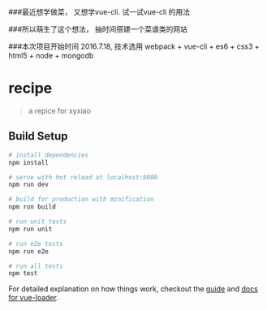 ###最近想学做菜， 又想学vue-cli. 试一试vue-cli 的用法

###所以萌生了这个想法， 抽时间搭建一个菜谱类的网站

###本次项目开始时间 2016.7.18, 技术选用 webpack + vue-cli + es6 + css3 + html5 + node + mongodb


# recipe

> a repice for xyxiao

## Build Setup

``` bash
# install dependencies
npm install

# serve with hot reload at localhost:8080
npm run dev

# build for production with minification
npm run build

# run unit tests
npm run unit

# run e2e tests
npm run e2e

# run all tests
npm test
```

For detailed explanation on how things work, checkout the [guide](http://vuejs-templates.github.io/webpack/) and [docs for vue-loader](http://vuejs.github.io/vue-loader).
